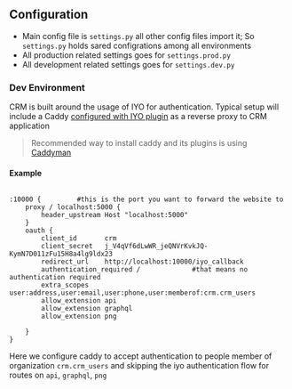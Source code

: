 ## Configuration

- Main config file is ```settings.py``` all other config files import it; So ```settings.py``` holds sared configrations among all environments
- All production related settings goes for ```settings.prod.py```
- All development related settings goes for ```settings.dev.py```

### Dev Environment
CRM is built around the usage of IYO for authentication. Typical setup will include a Caddy [configured with IYO plugin](https://github.com/itsyouonline/caddy-integration) as a reverse proxy to CRM application  

> Recommended way to install caddy and its plugins is using [Caddyman](https://github.com/Incubaid/caddyman)
#### Example 
```

:10000 {         #this is the port you want to forward the website to 
    proxy / localhost:5000 {
        header_upstream Host "localhost:5000"
    }
    oauth {
        client_id       crm          
        client_secret   j_V4qVf6dLwWR_jeQNVrKvkJQ-KymN7D011zFu15H8a4lg9ldx23
        redirect_url    http://localhost:10000/iyo_callback
        authentication_required /             #that means no authentication required
        extra_scopes	user:address,user:email,user:phone,user:memberof:crm.crm_users
        allow_extension api
        allow_extension graphql
        allow_extension png

    }
}
```
Here we configure caddy to accept authentication to people member of organization `crm.crm_users` and skipping the iyo authentication flow for routes on `api`, `graphql`, `png`